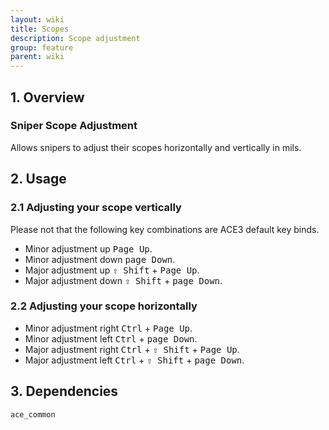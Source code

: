 ```yaml
---
layout: wiki
title: Scopes
description: Scope adjustment
group: feature
parent: wiki
---
```


## 1. Overview

### Sniper Scope Adjustment
Allows snipers to adjust their scopes horizontally and vertically in mils.

## 2. Usage

### 2.1 Adjusting your scope vertically
Please not that the following key combinations are ACE3 default key binds.
- Minor adjustment up <kbd>Page Up</kbd>.
- Minor adjustment down <kbd>page Down</kbd>.
- Major adjustment up <kbd>⇧&nbsp;Shift</kbd> + <kbd>Page Up</kbd>.
- Major adjustment down <kbd>⇧&nbsp;Shift</kbd> + <kbd>page Down</kbd>.

### 2.2 Adjusting your scope horizontally
- Minor adjustment right <kbd>Ctrl</kbd> + <kbd>Page Up</kbd>.
- Minor adjustment left <kbd>Ctrl</kbd> + <kbd>page Down</kbd>.
- Major adjustment right <kbd>Ctrl</kbd> + <kbd>⇧&nbsp;Shift</kbd> + <kbd>Page Up</kbd>.
- Major adjustment left <kbd>Ctrl</kbd> + <kbd>⇧&nbsp;Shift</kbd> + <kbd>page Down</kbd>.

## 3. Dependencies

`ace_common`
